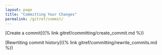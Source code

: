```yaml
---
layout: page
title: "Committing Your Changes"
permalink: /gitref/commit/
---
```


[comment]: <> (TODO: Good idea to come back to this section and link to an example walkthrough for each.?)

[Create a commit]({% link gitref/committing/create_commit.md %})

[Rewrtiting commit history]({% link gitref/committing/rewrite_commits.md %})